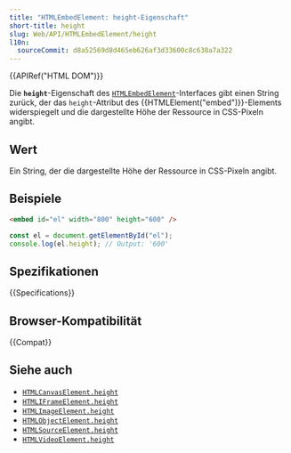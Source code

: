 ```yaml
---
title: "HTMLEmbedElement: height-Eigenschaft"
short-title: height
slug: Web/API/HTMLEmbedElement/height
l10n:
  sourceCommit: d8a52569d8d465eb626af3d33600c8c638a7a322
---
```


{{APIRef("HTML DOM")}}

Die **`height`**-Eigenschaft des [`HTMLEmbedElement`](/de/docs/Web/API/HTMLEmbedElement)-Interfaces gibt einen String zurück, der das `height`-Attribut des {{HTMLElement("embed")}}-Elements widerspiegelt und die dargestellte Höhe der Ressource in CSS-Pixeln angibt.

## Wert

Ein String, der die dargestellte Höhe der Ressource in CSS-Pixeln angibt.

## Beispiele

```html
<embed id="el" width="800" height="600" />
```

```js
const el = document.getElementById("el");
console.log(el.height); // Output: '600'
```

## Spezifikationen

{{Specifications}}

## Browser-Kompatibilität

{{Compat}}

## Siehe auch

- [`HTMLCanvasElement.height`](/de/docs/Web/API/HTMLCanvasElement/height)
- [`HTMLIFrameElement.height`](/de/docs/Web/API/HTMLIFrameElement/height)
- [`HTMLImageElement.height`](/de/docs/Web/API/HTMLImageElement/height)
- [`HTMLObjectElement.height`](/de/docs/Web/API/HTMLObjectElement/height)
- [`HTMLSourceElement.height`](/de/docs/Web/API/HTMLSourceElement/height)
- [`HTMLVideoElement.height`](/de/docs/Web/API/HTMLVideoElement/height)
